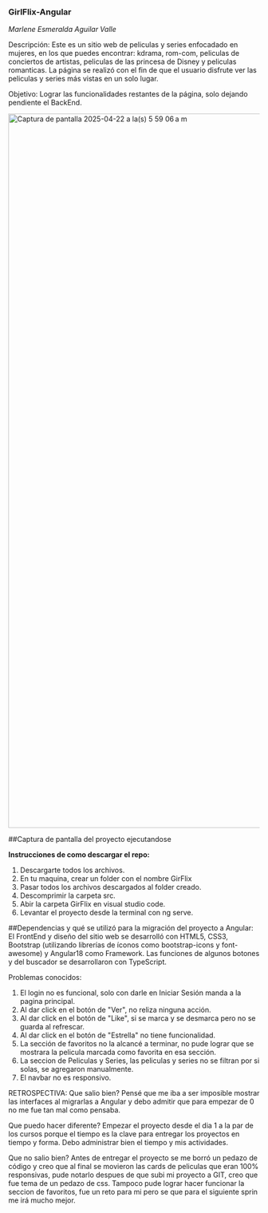 ### GirlFlix-Angular

*Marlene Esmeralda Aguilar Valle*

Descripción: Este es un sitio web de peliculas y series enfocadado en mujeres, en los que puedes encontrar: kdrama, rom-com, peliculas de conciertos de artistas, peliculas de las princesa de Disney y peliculas romanticas. La página se realizó con el fin de que el usuario disfrute ver las peliculas y series más vistas en un solo lugar.

Objetivo: Lograr las funcionalidades restantes de la página, solo dejando pendiente el BackEnd.

<img width="1432" alt="Captura de pantalla 2025-04-22 a la(s) 5 59 06 a m" src="https://github.com/user-attachments/assets/b84b2abc-7fd7-429b-b4d7-7fe250090536" />

##Captura de pantalla del proyecto ejecutandose

**Instrucciones de como descargar el repo:**
1. Descargarte todos los archivos.
2. En tu maquina, crear un folder con el nombre GirFlix
3. Pasar todos los archivos descargados al folder creado.
4. Descomprimir la carpeta src.
5. Abir la carpeta GirFlix en visual studio code.
6. Levantar el proyecto desde la terminal con ng serve.

##Dependencias y qué se utilizó para la migración del proyecto a Angular: El FrontEnd y diseño del sitio web se desarrolló con HTML5, CSS3, Bootstrap (utilizando librerías de íconos como bootstrap-icons y font-awesome) y Angular18 como Framework. Las funciones de algunos botones y del buscador se desarrollaron con TypeScript.

Problemas conocidos:

1. El login no es funcional, solo con darle en Iniciar Sesión manda a la pagina principal.
2. Al dar click en el botón de "Ver", no reliza ninguna acción.
3. Al dar click en el botón de "Like", si se marca y se desmarca pero no se guarda al refrescar.
4. Al dar click en el botón de "Estrella" no tiene funcionalidad.
5. La sección de favoritos no la alcancé a terminar, no pude lograr que se mostrara la pelicula marcada como favorita en esa sección.
6. La seccion de Peliculas y Series, las peliculas y series no se filtran por si solas, se agregaron manualmente.
7. El navbar no es responsivo.

   
RETROSPECTIVA: Que salio bien? Pensé que me iba a ser imposible mostrar las interfaces al migrarlas a Angular y debo admitir que para empezar de 0 no me fue tan mal como pensaba.

Que puedo hacer diferente? Empezar el proyecto desde el dia 1 a la par de los cursos porque el tiempo es la clave para entregar los proyectos en tiempo y forma. Debo administrar bien el tiempo y mis actividades.

Que no salio bien? Antes de entregar el proyecto se me borró un pedazo de código y creo que al final se movieron las cards de peliculas que eran 100% responsivas, pude notarlo despues de que subi mi proyecto a GIT, creo que fue tema de un pedazo de css. Tampoco pude lograr hacer funcionar la seccion de favoritos, fue un reto para mi pero se que para el siguiente sprin me irá mucho mejor.


 
